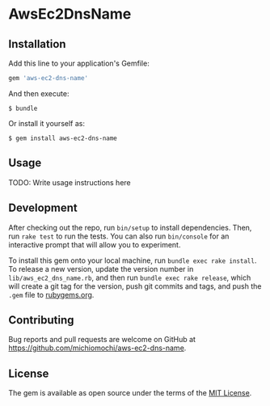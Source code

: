 # AwsEc2DnsName

## Installation

Add this line to your application's Gemfile:

```ruby
gem 'aws-ec2-dns-name'
```

And then execute:

    $ bundle

Or install it yourself as:

    $ gem install aws-ec2-dns-name

## Usage

TODO: Write usage instructions here

## Development

After checking out the repo, run `bin/setup` to install dependencies. Then, run `rake test` to run the tests. You can also run `bin/console` for an interactive prompt that will allow you to experiment.

To install this gem onto your local machine, run `bundle exec rake install`. To release a new version, update the version number in `lib/aws_ec2_dns_name.rb`, and then run `bundle exec rake release`, which will create a git tag for the version, push git commits and tags, and push the `.gem` file to [rubygems.org](https://rubygems.org).

## Contributing

Bug reports and pull requests are welcome on GitHub at https://github.com/michiomochi/aws-ec2-dns-name.


## License

The gem is available as open source under the terms of the [MIT License](http://opensource.org/licenses/MIT).

